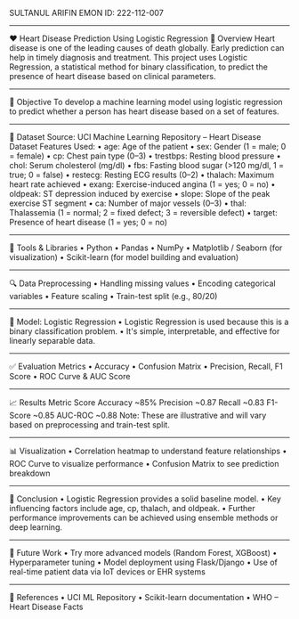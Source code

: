 SULTANUL ARIFIN EMON
ID: 222-112-007
________________________________________
❤️ Heart Disease Prediction Using Logistic Regression
📌 Overview
Heart disease is one of the leading causes of death globally. Early prediction can help in timely diagnosis and treatment. This project uses Logistic Regression, a statistical method for binary classification, to predict the presence of heart disease based on clinical parameters.
________________________________________
🧠 Objective
To develop a machine learning model using logistic regression to predict whether a person has heart disease based on a set of features.
________________________________________
📁 Dataset
Source: UCI Machine Learning Repository – Heart Disease Dataset
Features Used:
•	age: Age of the patient
•	sex: Gender (1 = male; 0 = female)
•	cp: Chest pain type (0–3)
•	trestbps: Resting blood pressure
•	chol: Serum cholesterol (mg/dl)
•	fbs: Fasting blood sugar (>120 mg/dl, 1 = true; 0 = false)
•	restecg: Resting ECG results (0–2)
•	thalach: Maximum heart rate achieved
•	exang: Exercise-induced angina (1 = yes; 0 = no)
•	oldpeak: ST depression induced by exercise
•	slope: Slope of the peak exercise ST segment
•	ca: Number of major vessels (0–3)
•	thal: Thalassemia (1 = normal; 2 = fixed defect; 3 = reversible defect)
•	target: Presence of heart disease (1 = yes; 0 = no)
________________________________________
🔧 Tools & Libraries
•	Python
•	Pandas
•	NumPy
•	Matplotlib / Seaborn (for visualization)
•	Scikit-learn (for model building and evaluation)
________________________________________
🔍 Data Preprocessing
•	Handling missing values
•	Encoding categorical variables
•	Feature scaling
•	Train-test split (e.g., 80/20)
________________________________________
🧪 Model: Logistic Regression
•	Logistic Regression is used because this is a binary classification problem.
•	It's simple, interpretable, and effective for linearly separable data.
________________________________________
✅ Evaluation Metrics
•	Accuracy
•	Confusion Matrix
•	Precision, Recall, F1 Score
•	ROC Curve & AUC Score
________________________________________
📈 Results
Metric	Score
Accuracy	~85%
Precision	~0.87
Recall	~0.83
F1-Score	~0.85
AUC-ROC	~0.88
Note: These are illustrative and will vary based on preprocessing and train-test split.
________________________________________
📊 Visualization
•	Correlation heatmap to understand feature relationships
•	ROC Curve to visualize performance
•	Confusion Matrix to see prediction breakdown
________________________________________
🧩 Conclusion
•	Logistic Regression provides a solid baseline model.
•	Key influencing factors include age, cp, thalach, and oldpeak.
•	Further performance improvements can be achieved using ensemble methods or deep learning.
________________________________________
🚀 Future Work
•	Try more advanced models (Random Forest, XGBoost)
•	Hyperparameter tuning
•	Model deployment using Flask/Django
•	Use of real-time patient data via IoT devices or EHR systems
________________________________________
📎 References
•	UCI ML Repository
•	Scikit-learn documentation
•	WHO – Heart Disease Facts
